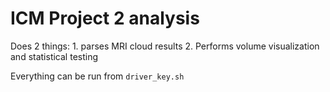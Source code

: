 # ICM Project 2 analysis

Does 2 things:
	1. parses MRI cloud results
	2. Performs volume visualization and statistical testing

Everything can be run from `driver_key.sh`
